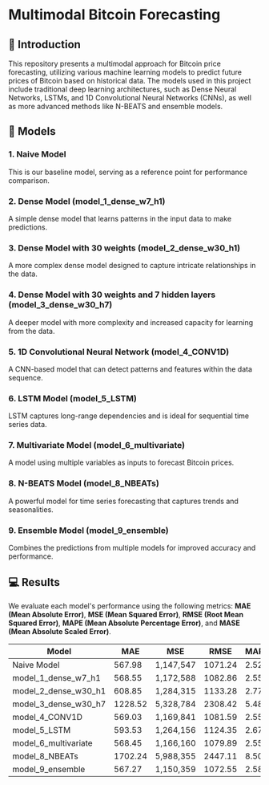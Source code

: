 # Multimodal Bitcoin Forecasting

## 👋 Introduction

This repository presents a multimodal approach for Bitcoin price forecasting, utilizing various machine learning models to predict future prices of Bitcoin based on historical data. The models used in this project include traditional deep learning architectures, such as Dense Neural Networks, LSTMs, and 1D Convolutional Neural Networks (CNNs), as well as more advanced methods like N-BEATS and ensemble models.

## 🥷 Models

### 1. Naive Model
This is our baseline model, serving as a reference point for performance comparison.

### 2. Dense Model (model_1_dense_w7_h1)
A simple dense model that learns patterns in the input data to make predictions.

### 3. Dense Model with 30 weights (model_2_dense_w30_h1)
A more complex dense model designed to capture intricate relationships in the data.

### 4. Dense Model with 30 weights and 7 hidden layers (model_3_dense_w30_h7)
A deeper model with more complexity and increased capacity for learning from the data.

### 5. 1D Convolutional Neural Network (model_4_CONV1D)
A CNN-based model that can detect patterns and features within the data sequence.

### 6. LSTM Model (model_5_LSTM)
LSTM captures long-range dependencies and is ideal for sequential time series data.

### 7. Multivariate Model (model_6_multivariate)
A model using multiple variables as inputs to forecast Bitcoin prices.

### 8. N-BEATS Model (model_8_NBEATs)
A powerful model for time series forecasting that captures trends and seasonalities.

### 9. Ensemble Model (model_9_ensemble)
Combines the predictions from multiple models for improved accuracy and performance.

## 💻 Results

We evaluate each model's performance using the following metrics: **MAE (Mean Absolute Error)**, **MSE (Mean Squared Error)**, **RMSE (Root Mean Squared Error)**, **MAPE (Mean Absolute Percentage Error)**, and **MASE (Mean Absolute Scaled Error)**.

| Model                        | MAE        | MSE        | RMSE       | MAPE      | MASE        |
|------------------------------|------------|------------|------------|-----------|-------------|
| Naive Model                  | 567.98     | 1,147,547  | 1071.24    | 2.52      | 0.99957     |
| model_1_dense_w7_h1           | 568.55     | 1,172,588  | 1082.86    | 2.55      | 0.99879     |
| model_2_dense_w30_h1          | 608.85     | 1,284,315  | 1133.28    | 2.77      | 1.06427     |
| model_3_dense_w30_h7          | 1228.52    | 5,328,784  | 2308.42    | 5.48      | 2.1861      |
| model_4_CONV1D                | 569.03     | 1,169,841  | 1081.59    | 2.55      | 0.99963     |
| model_5_LSTM                  | 593.53     | 1,264,156  | 1124.35    | 2.67      | 1.04267     |
| model_6_multivariate          | 568.45     | 1,166,160  | 1079.89    | 2.55      | 0.99861     |
| model_8_NBEATs                | 1702.24    | 5,988,355  | 2447.11    | 8.50      | 2.99036     |
| model_9_ensemble              | 567.27     | 1,150,359  | 1072.55    | 2.58      | 0.99653     |
